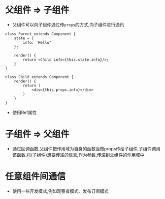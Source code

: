 # 父组件 => 子组件
- 父组件可以向子组件通过传```props```的方式,向子组件进行通讯
```
class Parent extends Component {
    state = {
        info: 'Hello'
    };

    render() {
        return <Child info={this.state.info}/>;
    }
}

class Child extends Component {
    render() {
        return (
            <div>{this.props.info}</div>
        )
    }
}
```
- 使用Ref属性

# 子组件 => 父组件
- 通过回调函数,父组件把作用域为自身的函数当做props传给子组件,子组件调用该函数,将(子组件)想要传递的信息,作为参数,传递到父组件的作用域中

# 任意组件间通信
- 使用一些开发模式,例如观察者模式、发布订阅模式